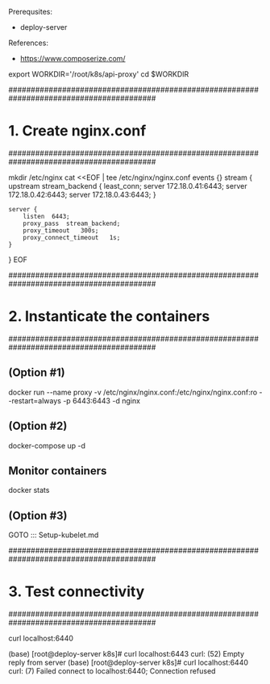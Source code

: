 Prerequsites:
- deploy-server

References:
- https://www.composerize.com/

export WORKDIR='/root/k8s/api-proxy'
cd $WORKDIR

#########################################################################################
# 1. Create nginx.conf
#########################################################################################

mkdir /etc/nginx
cat <<EOF | tee /etc/nginx/nginx.conf
events {}
stream {
    upstream stream_backend {
        least_conn;
        server 172.18.0.41:6443;
        server 172.18.0.42:6443;
        server 172.18.0.43:6443;
    }

    server {
        listen  6443;
        proxy_pass  stream_backend;
        proxy_timeout   300s;
        proxy_connect_timeout   1s;
    }
}
EOF

#########################################################################################
# 2. Instanticate the containers
#########################################################################################

## (Option #1)
docker run --name proxy -v /etc/nginx/nginx.conf:/etc/nginx/nginx.conf:ro --restart=always -p 6443:6443 -d nginx

## (Option #2)
docker-compose up -d

## Monitor containers
docker stats

## (Option #3)
GOTO ::: Setup-kubelet.md


#########################################################################################
# 3. Test connectivity
#########################################################################################

curl localhost:6440

(base) [root@deploy-server k8s]# curl localhost:6443
curl: (52) Empty reply from server
(base) [root@deploy-server k8s]# curl localhost:6440
curl: (7) Failed connect to localhost:6440; Connection refused
